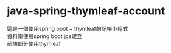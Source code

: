 # java-spring-thymleaf-account
這是一個使用spring boot + thymleaf的記帳小程式  
資料庫使用spring boot jpa建立  
前端部分使用thymleaf  

